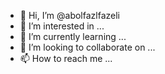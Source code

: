 - 👋 Hi, I’m @abolfazlfazeli
- 👀 I’m interested in ...
- 🌱 I’m currently learning ...
- 💞️ I’m looking to collaborate on ...
- 📫 How to reach me ...

<!---
abolfazlfazeli/abolfazlfazeli is a ✨ special ✨ repository because its `README.md` (this file) appears on your GitHub profile.
You can click the Preview link to take a look at your changes.
--->
